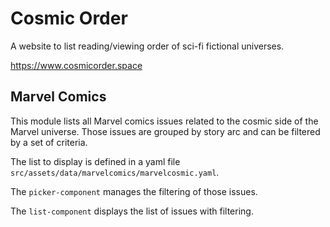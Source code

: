 # Cosmic Order
A website to list reading/viewing order of sci-fi fictional universes.

https://www.cosmicorder.space

## Marvel Comics
This module lists all Marvel comics issues related to the cosmic side of the Marvel universe.
Those issues are grouped by story arc and can be filtered by a set of criteria.

The list to display is defined in a yaml file `src/assets/data/marvelcomics/marvelcosmic.yaml`.

The `picker-component` manages the filtering of those issues.

The `list-component` displays the list of issues with filtering.

